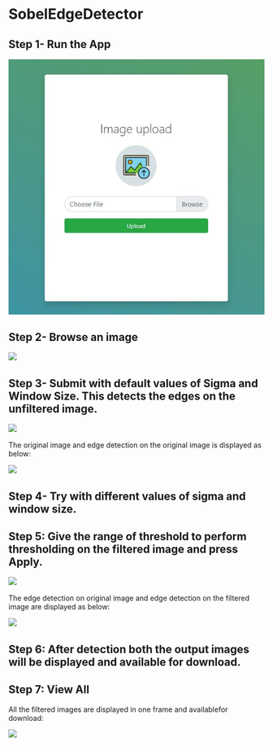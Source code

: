 # SobelEdgeDetector

## Step 1- Run the App

![](readme_imgs/screenshot1.JPG)


## Step 2- Browse an image

![](readme_imgs/screenshot2.JPG)


## Step 3- Submit with default values of Sigma and Window Size. This detects the edges on the unfiltered image.  

![](readme_imgs/screenshot3.JPG)

The original image and edge detection on the original image is displayed as below: 

![](readme_imgs/screenshot4.JPG)


## Step 4- Try with different values of sigma and window size. 

## Step 5: Give the range of threshold to perform thresholding on the filtered image and press Apply. 

![](readme_imgs/screenshot4.JPG)

The edge detection on original image and edge detection on the filtered image are displayed as below: 

![](readme_imgs/screenshot5.JPG)


## Step 6: After detection both the output images will be displayed and available for download. 

## Step 7: View All

All the filtered images are displayed in one frame and availablefor download: 

![](readme_imgs/screenshot5.JPG)




